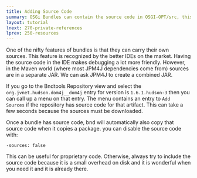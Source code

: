 ```yaml
---
title: Adding Source Code 
summary: OSGi Bundles can contain the source code in OSGI-OPT/src, this is recognized by IDEs during debugging  
layout: tutorial
lnext: 270-private-references
lprev: 250-resources
---
```


One of the nifty features of bundles is that they can carry their own sources. This feature is recognized by the better IDEs on the market. Having the source code in the IDE makes debugging a lot more friendly. However, in the Maven world (where most JPM4J dependencies come from) sources are in a separate JAR. We can ask JPM4J to create a combined JAR.

If you go to the Bndtools Repository view and select the `org.jvnet.hudson.dom4j__dom4j` entry for version is `1.6.1.hudson-3` then you can call up a menu on that entry. The menu contains an entry to `Add Sources` if the repository has source code for that artifact. This can take a few seconds because the sources must be downloaded.

Once a bundle has source code, bnd will automatically also copy that source code when it copies a package. you can disable the source code with:

	-sources: false

This can be useful for proprietary code. Otherwise, always try to include the source code because it is a small overhead on disk and it is wonderful when you need it and it is already there.

[DOM4J]: http://jpm4j.org/#!/p/org.jdom/jdom
[JPM4J]: http://jpm4j.org/
[-conditionalpackage]: http://bnd.bndtools.org/instructions/conditionalpackage.html
[blog]: http://njbartlett.name/2014/05/26/static-linking.html
[133 Service Loader Mediator Specification]: http://blog.osgi.org/2013/02/javautilserviceloader-in-osgi.html
[semanticaly versioned]: http://bnd.bndtools.org/chapters/170-versioning.html 
[135.3 osgi.contract Namespace]: http://blog.osgi.org/2013/08/osgi-contracts-wonkish.html
[BSD style license]: http://dom4j.sourceforge.net/dom4j-1.6.1/license.html
[supernodes of small worlds]: https://en.wikipedia.org/wiki/Small-world_network
[OSGiSemVer]: https://www.osgi.org/wp-content/uploads/SemanticVersioning.pdf
[osgi.enroute.examples.wrapping.dom4j.adapter]: https://github.com/osgi/osgi.enroute.examples/osgi.enroute.examples.wrapping.dom4j.adapter